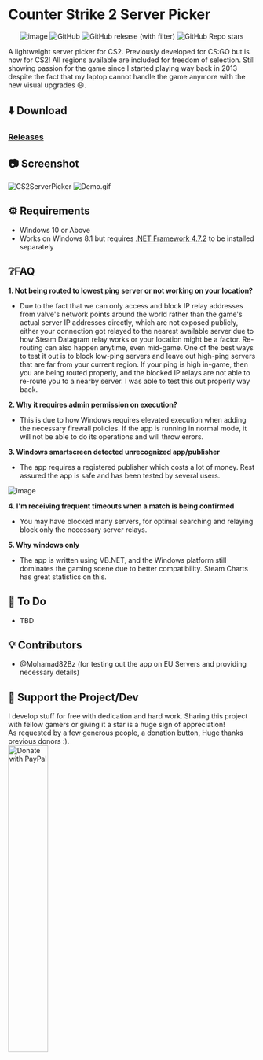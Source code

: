 # Counter Strike 2 Server Picker
<div align="center">
 
  ![image](https://img.shields.io/github/downloads/FN-FAL113/cs2-server-picker/total.svg)
  ![GitHub](https://img.shields.io/github/license/FN-FAL113/cs2-server-picker)
  ![GitHub release (with filter)](https://img.shields.io/github/v/release/FN-FAL113/cs2-server-picker)
  ![GitHub Repo stars](https://img.shields.io/github/stars/FN-FAL113/cs2-server-picker)

</div>

A lightweight server picker for CS2. Previously developed for CS:GO but is now for CS2! All regions available are included for freedom of selection. Still showing passion for the game since I started playing way back in 2013 despite the fact that my laptop cannot handle the game anymore with the new visual upgrades 😃.

## ⬇️ Download
### [Releases](https://github.com/FN-FAL113/csgo-server-picker/releases)

## 📷 Screenshot
![CS2ServerPicker](https://github.com/FN-FAL113/cs2-server-picker/assets/88238718/3e574931-f3f1-4b41-afdc-7dd33a6f87f8)
![Demo.gif](https://github.com/FN-FAL113/cs2-server-picker/assets/88238718/a46e515c-d591-49e2-ac98-f6f0088bf8eb)

## ⚙️ Requirements
- Windows 10 or Above
- Works on Windows 8.1 but requires [.NET Framework 4.7.2](https://dotnet.microsoft.com/en-us/download/dotnet-framework/thank-you/net472-web-installer) to be installed separately

## ❔FAQ

**1. Not being routed to lowest ping server or not working on your location?**
  - Due to the fact that we can only access and block IP relay addresses from valve's network points around the world rather than the game's actual server IP addresses directly, which are not exposed publicly, either your connection got relayed to the nearest available server due to how Steam Datagram relay works or your location might be a factor. Re-routing can also happen anytime, even mid-game. One of the best ways to test it out is to block low-ping servers and leave out high-ping servers that are far from your current region. If your ping is high in-game, then you are being routed properly, and the blocked IP relays are not able to re-route you to a nearby server. I was able to test this out properly way back.

**2. Why it requires admin permission on execution?<br>**
  - This is due to how Windows requires elevated execution when adding the necessary firewall policies. If the app is running in normal mode, it will not be able to do its operations and will throw errors.

**3. Windows smartscreen detected unrecognized app/publisher<br>**
  - The app requires a registered publisher which costs a lot of money. Rest assured the app is safe and has been tested by several users.

![image](https://github.com/FN-FAL113/csgo-server-picker/assets/88238718/fe0af8a8-4195-457e-bbbf-3a772e7f646c)

**4. I'm receiving frequent timeouts when a match is being confirmed<br>**
  - You may have blocked many servers, for optimal searching and relaying block only the necessary server relays.

**5. Why windows only<br>**
  - The app is written using VB.NET, and the Windows platform still dominates the gaming scene due to better compatibility. Steam Charts has great statistics on this.

## 📔 To Do
- TBD

## 💡 Contributors
- @Mohamad82Bz (for testing out the app on EU Servers and providing necessary details)

## 💖 Support the Project/Dev
I develop stuff for free with dedication and hard work. Sharing this project with fellow gamers or giving it a star is a huge sign of appreciation!</br>
As requested by a few generous people, a donation button, Huge thanks previous donors :). <br/>
<a href="https://www.paypal.com/paypalme/ameliaOrbeta" target=_blank>
  <img src="https://raw.githubusercontent.com/stefan-niedermann/paypal-donate-button/master/paypal-donate-button.png" alt="Donate with PayPal" width="40%" />
</a>
